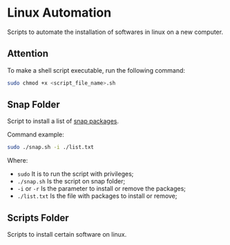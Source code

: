 # Linux Automation

Scripts to automate the installation of softwares in linux on a new computer.

## Attention

To make a shell script executable, run the following command:

```bash
sudo chmod +x <script_file_name>.sh
```

## Snap Folder

Script to install a list of [snap packages](https://snapcraft.io/store).

Command example:

```bash
sudo ./snap.sh -i ./list.txt
```

Where:
- `sudo` It is to run the script with privileges;
- `./snap.sh` Is the script on snap folder;
- `-i` or `-r` Is the parameter to install or remove the packages;
- `./list.txt` Is the file with packages to install or remove;

## Scripts Folder

Scripts to install certain software on linux.
